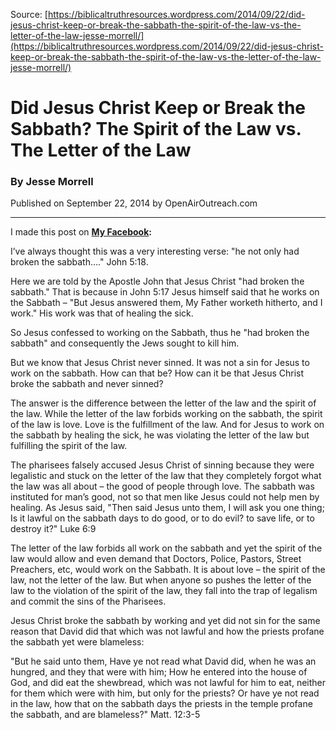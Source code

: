 <!--fi  fi-->

<!--vid  vid-->

<!--t Did Jesus Christ Keep or Break the Sabbath? The Spirit of the Law vs. The Letter of the Law t-->
<!--d Saturday Sabbath, Letter of the Law, Sunday Sabbath, Legalism, Galatianism, Judaizers, Sabbathkeeping d-->

Source: [https://biblicaltruthresources.wordpress.com/2014/09/22/did-jesus-christ-keep-or-break-the-sabbath-the-spirit-of-the-law-vs-the-letter-of-the-law-jesse-morrell/](https://biblicaltruthresources.wordpress.com/2014/09/22/did-jesus-christ-keep-or-break-the-sabbath-the-spirit-of-the-law-vs-the-letter-of-the-law-jesse-morrell/)

# Did Jesus Christ Keep or Break the Sabbath? The Spirit of the Law vs. The Letter of the Law

### By Jesse Morrell

Published on September 22, 2014 by OpenAirOutreach.com

- - -

I made this post on **[My Facebook](https://www.facebook.com/jesse.morrell.1):**

I’ve always thought this was a very interesting verse: "he not only had broken the sabbath…." John 5:18.

Here we are told by the Apostle John that Jesus Christ "had broken the sabbath." That is because in John 5:17 Jesus himself said that he works on the Sabbath – "But Jesus answered them, My Father worketh hitherto, and I work." His work was that of healing the sick.

So Jesus confessed to working on the Sabbath, thus he "had broken the sabbath" and consequently the Jews sought to kill him.

But we know that Jesus Christ never sinned. It was not a sin for Jesus to work on the sabbath. How can that be? How can it be that Jesus Christ broke the sabbath and never sinned?

The answer is the difference between the letter of the law and the spirit of the law. While the letter of the law forbids working on the sabbath, the spirit of the law is love. Love is the fulfillment of the law. And for Jesus to work on the sabbath by healing the sick, he was violating the letter of the law but fulfilling the spirit of the law.

The pharisees falsely accused Jesus Christ of sinning because they were legalistic and stuck on the letter of the law that they completely forgot what the law was all about – the good of people through love. The sabbath was instituted for man’s good, not so that men like Jesus could not help men by healing. As Jesus said, "Then said Jesus unto them, I will ask you one thing; Is it lawful on the sabbath days to do good, or to do evil? to save life, or to destroy it?" Luke 6:9

The letter of the law forbids all work on the sabbath and yet the spirit of the law would allow and even demand that Doctors, Police, Pastors, Street Preachers, etc, would work on the Sabbath. It is about love – the spirit of the law, not the letter of the law. But when anyone so pushes the letter of the law to the violation of the spirit of the law, they fall into the trap of legalism and commit the sins of the Pharisees.

Jesus Christ broke the sabbath by working and yet did not sin for the same reason that David did that which was not lawful and how the priests profane the sabbath yet were blameless:

"But he said unto them, Have ye not read what David did, when he was an hungred, and they that were with him; How he entered into the house of God, and did eat the shewbread, which was not lawful for him to eat, neither for them which were with him, but only for the priests? Or have ye not read in the law, how that on the sabbath days the priests in the temple profane the sabbath, and are blameless?" Matt. 12:3-5